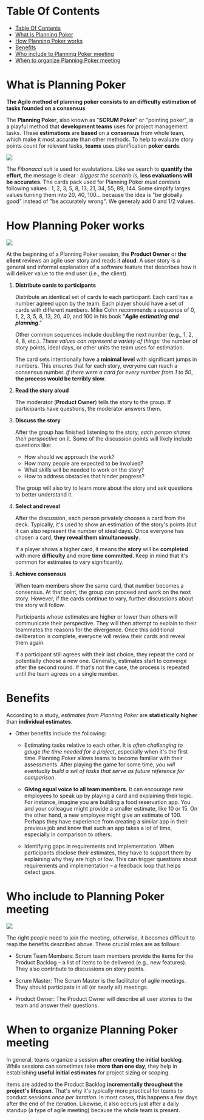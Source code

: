 # Table Of Contents

- [Table Of Contents](#table-of-contents)
- [What is Planning Poker](#what-is-planning-poker)
- [How Planning Poker works](#how-planning-poker-works)
- [Benefits](#benefits)
- [Who include to Planning Poker meeting](#who-include-to-planning-poker-meeting)
- [When to organize Planning Poker meeting](#when-to-organize-planning-poker-meeting)

# What is Planning Poker

**The Agile method of planning poker consists to an difficulty estimation of tasks founded on a consensus**

The **Planning Poker**, also known as "**SCRUM Poker**" or "pointing poker", is a playful method that **development teams** uses for project management tasks.
These **estimations** are **based** on a **consensus** from whole team, which make it most accurate than other methods. 
To help to evaluate story points count for relevant tasks, **teams** uses planification **poker cards**.

![](assets/cards.png)

The *Fibonacci suit* is used for evalutations.
Like we search to **quantify the effort**, the message is clear : *biggest the scenario is*, **less evaluations will be accurates**.
The cards pack used for Planning Poker *must contains* following values : 1, 2, 3, 5, 8, 13, 21, 34, 55, 89, 144.
Some simplify larges values turning them into 20, 40, 100... because the idea is "be globally good" instead of "be accurately wrong".
We generaly add 0 and 1/2 values.

# How Planning Poker works

![](assets/meeting.jpg)

At the beginning of a Planning Poker session, the **Product Owner** or **the client** reviews an agile user story and reads it **aloud**. A user story is a general and informal explanation of a software feature that describes how it will deliver value to the end user (i.e., the client).

1. **Distribute cards to participants**

   Distribute an identical set of cards to each participant. Each card has a number agreed upon by the team. Each player should have a set of cards with different numbers. Mike Cohn recommends a sequence of 0, 1, 2, 3, 5, 8, 13, 20, 40, and 100 in his book "***Agile estimating and planning***."

   Other common sequences include doubling the next number (e.g., 1, 2, 4, 8, etc.). *These values can represent a variety of things*: the number of story points, ideal days, or other units the team uses for estimation.

   The card sets intentionally have a **minimal level** with significant jumps in numbers. This ensures that for each story, everyone can reach a consensus number. *If there were a card for every number from 1 to 50*, **the process would be terribly slow**.

2. **Read the story aloud**

   The moderator (**Product Owner**) tells the story to the group. If participants have questions, the moderator answers them.

3. **Discuss the story**

   After the group has finished listening to the story, *each person shares their perspective* on it. Some of the discussion points will likely include questions like:

   - How should we approach the work?
   - How many people are expected to be involved?
   - What skills will be needed to work on the story?
   - How to address obstacles that hinder progress?

   The group will also try to learn more about the story and ask questions to better understand it.

4. **Select and reveal**

   After the discussion, each person privately chooses a card from the deck. Typically, it's used to show an estimation of the story's points (but it can also represent the number of ideal days). Once everyone has chosen a card, **they reveal them simultaneously**.

   If a player shows a higher card, it means the **story** will be **completed** with more **difficulty** and more **time committed**. Keep in mind that it's common for estimates to vary significantly.

5. **Achieve consensus**

   When team members show the same card, that number becomes a consensus. At that point, the group can proceed and work on the next story. However, if the cards continue to vary, further discussions about the story will follow.

   Participants whose estimates are higher or lower than others will communicate their perspective. They will then attempt to explain to their teammates the reasons for the divergence. Once this additional deliberation is complete, everyone will review their cards and reveal them again.

   If a participant still agrees with their last choice, they repeat the card or potentially choose a new one. Generally, estimates start to converge after the second round. If that's not the case, the process is repeated until the team agrees on a single number.

# Benefits

According to a study, *estimates from Planning Poker* are **statistically higher** than **individual estimates**.

- Other benefits include the following:

  - Estimating tasks relative to each other. It is *often challenging to gauge the time needed for a project*, especially when it's the first time. Planning Poker allows teams to become familiar with their assessments. After playing the game for some time, *you will eventually build a set of tasks that serve as future reference for comparison*.

  - **Giving equal voice to all team members**. It can encourage new employees to speak up by playing a card and explaining their logic. For instance, imagine you are building a food reservation app. You and your colleague might provide a smaller estimate, like 10 or 15. On the other hand, a new employee might give an estimate of 100. Perhaps they have experience from creating a similar app in their previous job and know that such an app takes a lot of time, especially in comparison to others.

  - Identifying gaps in requirements and implementation. When participants disclose their estimates, they have to support them by explaining why they are high or low. This can trigger questions about requirements and implementation – a feedback loop that helps detect gaps.

# Who include to Planning Poker meeting

![](assets/team.jpg)

The right people need to join the meeting, otherwise, it becomes difficult to reap the benefits described above. These crucial roles are as follows:

- Scrum Team Members: Scrum team members provide the items for the Product Backlog – a list of items to be delivered (e.g., new features). They also contribute to discussions on story points.

- Scrum Master: The Scrum Master is the facilitator of agile meetings. They should participate in all (or nearly all) meetings.

- Product Owner: The Product Owner will describe all user stories to the team and answer their questions.

# When to organize Planning Poker meeting

In general, teams organize a session **after creating the initial backlog**. While sessions can sometimes take **more than one day**, they help in establishing **useful initial estimates** for project sizing or scoping.

Items are added to the Product Backlog **incrementally throughout the project's lifespan**. That's why it's typically more practical for teams to conduct sessions *once per iteration*. In most cases, this happens a few days after the end of the iteration. Likewise, it also occurs just after a daily standup (a type of agile meeting) because the whole team is present.